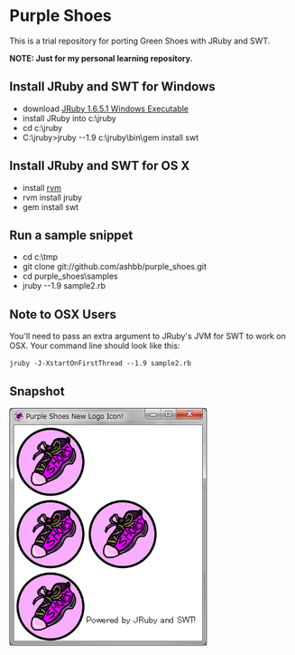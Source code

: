 Purple Shoes
==========

This is a trial repository for porting Green Shoes with JRuby and SWT. 

**NOTE: Just for my personal learning repository.**

Install JRuby and SWT for Windows
----------------------------------

- download [JRuby 1.6.5.1 Windows Executable](http://jruby.org/download)
- install JRuby into c:\jruby
- cd c:\jruby
- C:\jruby>jruby --1.9 c:\jruby\bin\gem install swt

Install JRuby and SWT for OS X
------------------------------

- install [rvm](http://beginrescueend.com/)
- rvm install jruby
- gem install swt

Run a sample snippet
--------------------

- cd c:\tmp
- git clone git://github.com/ashbb/purple_shoes.git
- cd purple_shoes\samples
- jruby --1.9 sample2.rb


Note to OSX Users
-----------------

You'll need to pass an extra argument to JRuby's JVM for SWT to work on OSX.  Your command line should look like this:

```
jruby -J-XstartOnFirstThread --1.9 sample2.rb
```


Snapshot
---------

![snapshot](https://github.com/ashbb/purple_shoes/raw/master/snapshots/sample2.png)
